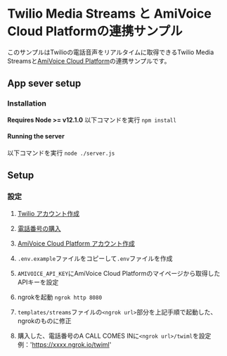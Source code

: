 # Twilio Media Streams と AmiVoice Cloud Platformの連携サンプル

このサンプルはTwilioの電話音声をリアルタイムに取得できるTwilio Media Streamsと[AmiVoice Cloud Platform](https://acp.amivoice.com/main/)の連携サンプルです。

## App sever setup

### Installation

**Requires Node >= v12.1.0**
以下コマンドを実行
```npm install```

#### Running the server
以下コマンドを実行
`node ./server.js`

## Setup

### 設定
1. [Twilio アカウント作成](https://cloudapi.kddi-web.com/signup)

1. [電話番号の購入](https://cloudapi.kddi-web.com/magazine/twilio-voice/how-to-buy-phone-number-from-twilio-cornsole)

1. [AmiVoice Cloud Platform アカウント作成](https://acp.amivoice.com/main/)

1. `.env.example`ファイルをコピーして`.env`ファイルを作成

1. `AMIVOICE_API_KEY`にAmiVoice Cloud Platformのマイページから取得したAPIキーを設定

1. ngrokを起動
`ngrok http 8080`

1. `templates/streams`ファイルの`<ngrok url>`部分を上記手順で起動した、ngrokのものに修正

5. 購入した、電話番号のA CALL COMES INに`<ngrok url>/twiml`を設定
例：'https://xxxx.ngrok.io/twiml'